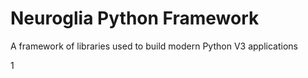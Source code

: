 # Neuroglia Python Framework

A framework of libraries used to build modern Python V3 applications

1